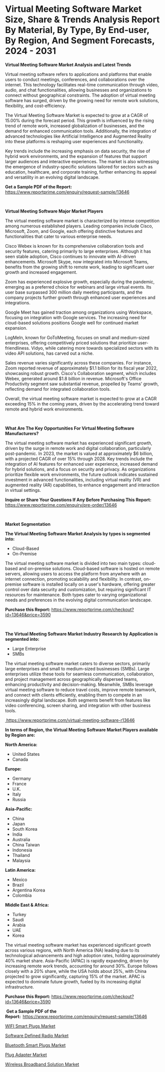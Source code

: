 <p><h1>Virtual Meeting Software Market Size, Share & Trends Analysis Report By Material, By Type, By End-user, By Region, And Segment Forecasts, 2024 - 2031</h1></p><p><strong>Virtual Meeting Software Market Analysis and Latest Trends</strong></p>
<p><p>Virtual meeting software refers to applications and platforms that enable users to conduct meetings, conferences, and collaborations over the internet. This technology facilitates real-time communication through video, audio, and chat functionalities, allowing businesses and organizations to connect without geographical constraints. The adoption of virtual meeting software has surged, driven by the growing need for remote work solutions, flexibility, and cost-efficiency. </p><p>The Virtual Meeting Software Market is expected to grow at a CAGR of 15.00% during the forecast period. This growth is influenced by the rising trend of remote work, increased globalization of businesses, and the demand for enhanced communication tools. Additionally, the integration of advanced technologies like Artificial Intelligence and Augmented Reality into these platforms is reshaping user experiences and functionality. </p><p>Key trends include the increasing emphasis on data security, the rise of hybrid work environments, and the expansion of features that support larger audiences and interactive experiences. The market is also witnessing the emergence of industry-specific solutions tailored for sectors such as education, healthcare, and corporate training, further enhancing its appeal and versatility in an evolving digital landscape.</p></p>
<p><strong>Get a Sample PDF of the Report:&nbsp;</strong> <a href="https://www.reportprime.com/enquiry/request-sample/13646?utm_campaign=1124&utm_medium=2&utm_source=Github&utm_content=ia&utm_term=11102024&utm_id=virtual-meeting-software">https://www.reportprime.com/enquiry/request-sample/13646</a></p>
<p>&nbsp;</p>
<p><strong>Virtual Meeting Software Major Market Players</strong></p>
<p><p>The virtual meeting software market is characterized by intense competition among numerous established players. Leading companies include Cisco, Microsoft, Zoom, and Google, each offering distinctive features and functionalities that cater to various enterprise needs.</p><p>Cisco Webex is known for its comprehensive collaboration tools and security features, catering primarily to large enterprises. Although it has seen stable adoption, Cisco continues to innovate with AI-driven enhancements. Microsoft Skype, now integrated into Microsoft Teams, benefits from the growing shift to remote work, leading to significant user growth and increased engagement.</p><p>Zoom has experienced explosive growth, especially during the pandemic, emerging as a preferred choice for webinars and large virtual events. Its user base surpassed 300 million daily meeting participants, and the company projects further growth through enhanced user experiences and integrations.</p><p>Google Meet has gained traction among organizations using Workspace, focusing on integration with Google services. The increasing need for cloud-based solutions positions Google well for continued market expansion.</p><p>LogMeIn, known for GoToMeeting, focuses on small and medium-sized enterprises, offering competitively priced solutions that prioritize user-friendliness. Vidyo, while catering more towards specialized sectors with its video API solutions, has carved out a niche.</p><p>Sales revenue varies significantly across these companies. For instance, Zoom reported revenue of approximately $1.1 billion for its fiscal year 2022, showcasing robust growth. Cisco's Collaboration segment, which includes Webex, generated around $1.8 billion in revenue. Microsoft's Office Productivity segment saw substantial revenue, propelled by Teams' growth, reflecting demand for integrated collaboration tools.</p><p>Overall, the virtual meeting software market is expected to grow at a CAGR exceeding 15% in the coming years, driven by the accelerating trend toward remote and hybrid work environments.</p></p>
<p>&nbsp;</p>
<p><strong>What Are The Key Opportunities For Virtual Meeting Software Manufacturers?</strong></p>
<p><p>The virtual meeting software market has experienced significant growth, driven by the surge in remote work and digital collaboration, particularly post-pandemic. In 2023, the market is valued at approximately $6 billion, with a projected CAGR of over 15% through 2028. Key trends include the integration of AI features for enhanced user experience, increased demand for hybrid solutions, and a focus on security and privacy. As organizations prioritize flexible work environments, the future outlook indicates sustained investment in advanced functionalities, including virtual reality (VR) and augmented reality (AR) capabilities, to enhance engagement and interaction in virtual settings.</p></p>
<p><strong>Inquire or Share Your Questions If Any Before Purchasing This Report:</strong> <a href="https://www.reportprime.com/enquiry/pre-order/13646?utm_campaign=1124&utm_medium=2&utm_source=Github&utm_content=ia&utm_term=11102024&utm_id=virtual-meeting-software">https://www.reportprime.com/enquiry/pre-order/13646</a></p>
<p>&nbsp;</p>
<p><strong>Market Segmentation</strong></p>
<p><strong>The Virtual Meeting Software Market Analysis by types is segmented into:</strong></p>
<p><ul><li>Cloud-Based</li><li>On-Premise</li></ul></p>
<p><p>The virtual meeting software market is divided into two main types: cloud-based and on-premise solutions. Cloud-based software is hosted on remote servers, allowing users to access the platform from anywhere with an internet connection, promoting scalability and flexibility. In contrast, on-premise software is installed locally on a user's hardware, offering greater control over data security and customization, but requiring significant IT resources for maintenance. Both types cater to varying organizational needs and preferences in the evolving digital communication landscape.</p></p>
<p><strong>Purchase this Report:&nbsp;</strong><a href="https://www.reportprime.com/checkout?id=13646&price=3590&utm_campaign=1124&utm_medium=2&utm_source=Github&utm_content=ia&utm_term=11102024&utm_id=virtual-meeting-software">https://www.reportprime.com/checkout?id=13646&price=3590</a></p>
<p>&nbsp;</p>
<p><strong>The Virtual Meeting Software Market Industry Research by Application is segmented into:</strong></p>
<p><ul><li>Large Enterprise</li><li>SMBs</li></ul></p>
<p><p>The virtual meeting software market caters to diverse sectors, primarily large enterprises and small to medium-sized businesses (SMBs). Large enterprises utilize these tools for seamless communication, collaboration, and project management across geographically dispersed teams, enhancing productivity and decision-making. Meanwhile, SMBs leverage virtual meeting software to reduce travel costs, improve remote teamwork, and connect with clients efficiently, enabling them to compete in an increasingly digital landscape. Both segments benefit from features like video conferencing, screen sharing, and integration with other business tools.</p></p>
<p><a href="https://www.reportprime.com/virtual-meeting-software-r13646?utm_campaign=1124&utm_medium=2&utm_source=Github&utm_content=ia&utm_term=11102024&utm_id=virtual-meeting-software">&nbsp;https://www.reportprime.com/virtual-meeting-software-r13646</a></p>
<p><strong>In terms of Region, the Virtual Meeting Software Market Players available by Region are:</strong></p>
<p>
    <p> <strong> North America: </strong>
        <ul>
            <li>United States</li>
            <li>Canada</li>
        </ul>
        </p> 
    <p> <strong> Europe: </strong>
        <ul>
            <li>Germany</li>
            <li>France</li>
            <li>U.K.</li>
            <li>Italy</li>
            <li>Russia</li>
        </ul>
        </p> 
    <p> <strong> Asia-Pacific: </strong>
        <ul>
            <li>China</li>
            <li>Japan</li>
            <li>South Korea</li>
            <li>India</li>
            <li>Australia</li>
            <li>China Taiwan</li>
            <li>Indonesia</li>
            <li>Thailand</li>
            <li>Malaysia</li>
        </ul>
        </p> 
    <p> <strong> Latin America: </strong>
        <ul>
            <li>Mexico</li>
            <li>Brazil</li>
            <li>Argentina Korea</li>
            <li>Colombia</li>
        </ul>
        </p> 
    <p> <strong> Middle East & Africa: </strong>
        <ul>
            <li>Turkey</li>
            <li>Saudi</li>
            <li>Arabia</li>
            <li>UAE</li>
            <li>Korea</li>
        </ul>
    </p>
    </p>
<p><p>The virtual meeting software market has experienced significant growth across various regions, with North America (NA) leading due to its technological advancements and high adoption rates, holding approximately 40% market share. Asia-Pacific (APAC) is rapidly expanding, driven by increasing remote work trends, accounting for around 30%. Europe follows closely with a 20% share, while the USA holds about 25%, with China projected to grow significantly, capturing 15% of the market. APAC is expected to dominate future growth, fueled by its increasing digital infrastructure.</p></p>
<p><strong>Purchase this Report: </strong><a href="https://www.reportprime.com/checkout?id=13646&price=3590&utm_campaign=1124&utm_medium=2&utm_source=Github&utm_content=ia&utm_term=11102024&utm_id=virtual-meeting-software">https://www.reportprime.com/checkout?id=13646&price=3590</a></p>
<p>&nbsp;<strong>Get a Sample PDF of the Report:&nbsp;&nbsp;</strong><a href="https://www.reportprime.com/enquiry/request-sample/13646?utm_campaign=1124&utm_medium=2&utm_source=Github&utm_content=ia&utm_term=11102024&utm_id=virtual-meeting-software">https://www.reportprime.com/enquiry/request-sample/13646</a></p>
<p><strong></strong></p>
<p><p><a href="https://www.linkedin.com/pulse/wifi-smart-plugs-market-consolidation-impact-structure-2024-2031-zgrjc?utm_campaign=1124&utm_medium=2&utm_source=Github&utm_content=ia&utm_term=11102024&utm_id=virtual-meeting-software">WIFI Smart Plugs Market</a></p><p><a href="https://issuu.com/reportprime-2/docs/software-defined-radio-market-size-_825a6e19566817?utm_campaign=1124&utm_medium=2&utm_source=Github&utm_content=ia&utm_term=11102024&utm_id=virtual-meeting-software">Software Defined Radio Market</a></p><p><a href="https://www.linkedin.com/pulse/bluetooth-smart-plugs-market-revolution-size-share-emerging-ld1oc?utm_campaign=1124&utm_medium=2&utm_source=Github&utm_content=ia&utm_term=11102024&utm_id=virtual-meeting-software">Bluetooth Smart Plugs Market</a></p><p><a href="https://www.linkedin.com/pulse/pioneering-growth-analyzing-global-plug-adapter-market-dynamics-r7nmc?utm_campaign=1124&utm_medium=2&utm_source=Github&utm_content=ia&utm_term=11102024&utm_id=virtual-meeting-software">Plug Adapter Market</a></p><p><a href="https://issuu.com/reportprime-2/docs/wireless-broadband-solution-market-_4680865864cbe9?utm_campaign=1124&utm_medium=2&utm_source=Github&utm_content=ia&utm_term=11102024&utm_id=virtual-meeting-software">Wireless Broadband Solution Market</a></p></p>